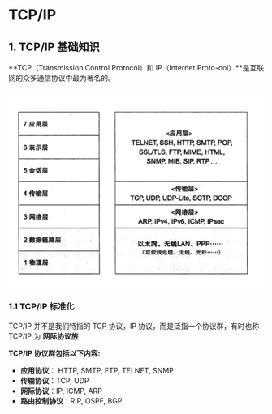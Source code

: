 # TCP/IP



## 1. TCP/IP 基础知识



**TCP（Transmission Control Protocol）和 IP（Internet Proto-col）**是互联网的众多通信协议中最为著名的。

![OSI](https://raw.githubusercontent.com/XuZhuohao/picture/master/examination/network/0.TCP-IP_osi_01.png)



### 1.1 TCP/IP 标准化

TCP/IP 并不是我们特指的 TCP 协议，IP 协议，而是泛指一个协议群，有时也称 TCP/IP 为 **网际协议族**

**TCP/IP 协议群包括以下内容:**

- **应用协议**： HTTP, SMTP, FTP, TELNET, SNMP
- **传输协议**：TCP, UDP
- **网际协议**：IP, ICMP, ARP
- **路由控制协议**：RIP, OSPF, BGP



